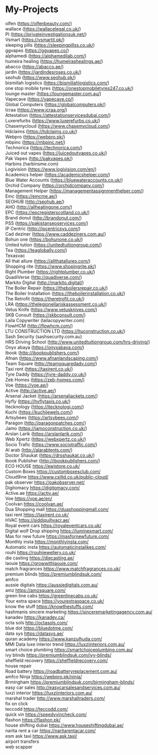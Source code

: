 # My-Projects
olfen (https://olfenbeauty.com/)                                
wallace (https://wallacelegal.co.uk/)                         
PI (https://privateinvestigationsuk.net/)                       
Vsmart (https://vsmartit.pk/)                         
sleeping pills (https://sleepingpillss.co.uk/)                         
ggvapes (https://ggvapes.co/)                                                
alphamedi (https://alphamedilab.com/)                         
humeira healing (https://humeirashealings.ae/)                         
abacco (https://abacco.ae/)                         
jardin (https://jardindesroses.co.uk/)                         
seohub (https://www.seohub.pk/)                       
bismillah logistics (https://bismillahlogistics.com/)                         
one stop mobile tyres (https://onestopmobiletyres247.co.uk/)                                                
lounge master (https://loungemaster.com.au/)                                                
Vapecave (https://vapecave.co/)                         
Global Computers (https://globalcomputers.pk/)                         
Icraa (https://www.icraa.org/)                         
Attestation (https://attestationservicesdubai.com/)                       
Luxerefurbs (https://www.luxerefurbs.co.uk/)                         
Chasemycloud (https://www.chasemycloud.com/)                         
Hdclaims (https://hdclaims.co.uk/)                         
Webpro (https://webpro.pk/)                        
mbpinc (https://mbpinc.net/)                         
Technorica (https://technorica.com/)                         
Juiced out vapes (https://juicedoutvapes.co.uk/)                        
Pak Vapes (http://pakvapes.pk/)                                  
Harbins (harbinsme.com)                                  
Logivision (https://www.logivision.com/en/)                                  
Academics helper (https://academicshelper.com/)                                  
Blue Water Accounts (https://bluewateraccounts.co.uk/)                                          
Orchid Company (https://orchidcompany.com/)                                     
Management Helper (https://managementassignmenthelper.com/)                                       
Emc (https://emcme.ae/)                          
SEOHUB (http://seohub.ae/)                        
AHO (http://allheatingone.com/)                        
EPC (https://epcregisterscotland.co.uk/)                         
Brand donut (http://brandonut.com/)                          
PSS (https://pakistanseoservices.com/)                          
IP Centric (http://ipcentricsys.com/)                           
Cad deziner (https://www.caddeziners.com.au/)                          
Bohun one (https://bohunone.co.uk/)                              
United tution (https://unitedtuitiongroup.com/)                             
Tea (https://teaglobally.com/)                               
Texasvac                          
All that allure (https://allthatallures.com/)                            
Shopping rite (https://www.shopingrite.pk/)                                                 
Right Plumber (https://rightplumber.co.uk/)                           
QuadiVerse (http://quadiverse.com/)                            
Markito Digital (http://markito.digital/)                            
The Boiler Repair (https://theboilersrepair.co.uk/)                            
The Boiler Installation (https://theboilerinstallation.co.uk/)                                                   
The Retrofit (https://theretrofit.co.uk/)                            
LRA (https://thelegionellariskassessment.co.uk/)                            
Vetus Knife (https://www.vetusknives.com/)                            
SKB Consult (https://skbconsult.com/)                            
Laila Copywriter (lailacopywriter.com)     
FlowHCM (http://flowhcm.com/)     
LTU CONSTRUCTION LTD (https://ltuconstruction.co.uk/)     
Sash Security (sashsecurity.com.au)     
HRS Driving School (http://www.unitedtuitiongroup.com/hrs-driving/)     
Onyx abaya (https://onyxabaya.com/)          
Ibook (http://ibookpublishers.com/)     
Afnan (https://www.afnanlandscaping.com/)      
Team Square (http://teamsquaredadv.com/)          
Taxi rent (https://taxirent.co.uk/)     
Tyre Daddy (https://tyre-daddy.co.uk/)     
Zeb Homes (https://zeb-homes.com/)     
Voe (https://voe.ae/)     
Active (http://active.ae/)     
Arsenal Jacket (https://arsenaljackets.com/)     
Hyfly (https://hyflytaxis.co.uk/)     
Itecknology (https://itecknologi.com/)   
Kuchi (https://kuchijewels.com/)     
Artsybees (https://artsybees.com/)     
Paragon (http://paragonpatches.com/)     
Jamo (https://jamoconstruction.co.uk/)     
Arslan Larik (https://arslanlarik.com/)     
Web Xpertz (https://webxpertz.co.uk/)     
Socio Trafic (https://www.sociotraffic.com/)                 
Al arab (http://alarabtents.com/)                
Doctor Shaukat (https://drsshaukat.co.uk/)                
Ibook Publisher (http://ibookpublishers.com/)                
ECO HOUSE https://ewistore.co.uk/           
Custom Boxes https://customboxesclub.com/           
Cloud9ine https://www.csiltd.co.uk/public-cloud/           
pak observer https://pakobserver.net/           
Digitomacy  https://digitomacy.com/           
Active.ae https://activ.ae/           
Voe https://voe.ae/en/           
Coolvan https://coolvan.ae/           
Dua Shopping mall https://duashoppingmall.com/            
taxi rent https://taxirent.co.uk/            
HVAC https://siddiquihvacr.ae/             
Royal event cars https://royaleventcars.co.uk/            
Digital wolf
Drop shipping https://luminexmart.com/            
Mas for new future https://masfornewfuture.com/            
Monthly insta https://monthlyinsta.com/            
Automatic insta https://automaticinstalikes.com/            
rouhi https://rouhijewellery.co.uk/            
die casting https://diecasting.ae/            
laouie https://growwithlaouie.com/            
match fragrances https://www.matchfragrances.co.uk/            
premium blinds https://premiumblindsuk.com/            
amfco            
aussie digitals https://aussiedigitals.com.au/            
amz https://amzsquare.com/            
green line cabs https://greenlinecabs.co.uk/            
Your extra space https://yourextraspace.co.uk/            
know the stuff https://knowthestuffs.com/           
hashmanis 
sincere marketing https://sinceremarketingagency.com.au/            
kanadev https://kanadev.ca/           
octa sols http://octasols.com/           
blue dot https://bluedotme.com/           
data sys https://datasys.ae/           
quran academy https://www.kanzulhuda.com/            
MMI Data
luxe interior trend https://luxziinteriors.com.au/            
smart choice plumbing https://smartchoiceplumbing.com.au/            
ivy blinds https://premiumblindsuk.com/ivy-blinds/            
sheffield recovery https://sheffieldrecovery.com/            
house repair  
Road battery https://roadbatteryreplacement.com.au/            
amfco 
Ninja https://webpro.pk/ninja/            
Brmingham https://premiumblindsuk.com/birmingham-blinds/            
easy car sales http://easycarsalesandservices.com.au/            
luxzi interior https://luxziinteriors.com.au/            
marshal trader http://www.marshaltraders.com/            
fix on click             
teccodd https://teccodd.com/           
quick vin https://speedyvincheck.com/            
flashon https://flashon.pk/           
house shifting dubai https://www.houseshiftingdubai.ae/            
narita rent a car https://naritarentacar.com/            
esm
ask taxi https://www.ask.taxi/            
airport transfers            
web scapper           
